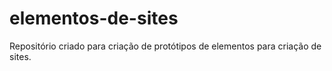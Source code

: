 # elementos-de-sites
Repositório criado para criação de protótipos de elementos para criação de sites.
